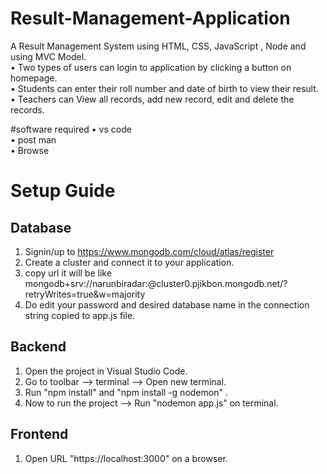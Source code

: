 # Result-Management-Application
A Result Management System using HTML, CSS, JavaScript , Node and using MVC Model.<br/>
• Two types of users can login to application by clicking a button on homepage.<br/>
• Students can enter their roll number and date of birth to view their result.<br/>
• Teachers can View all records, add new record, edit and delete the records.<br/>

#software required
• vs code<br/>
• post man<br/>
• Browse<br/>


# Setup Guide 

## Database 
1. Signin/up to https://www.mongodb.com/cloud/atlas/register 
2. Create a cluster and connect it to your application.
3. copy url it will be like mongodb+srv://narunbiradar:<password>@cluster0.pjikbon.mongodb.net/?retryWrites=true&w=majority
4. Do edit your password and desired database name in the connection string copied to app.js file.
  
## Backend 
1. Open the project in Visual Studio Code.
2. Go to toolbar --> terminal --> Open new terminal.
3. Run "npm install" and "npm install -g nodemon" .
4. Now to run the project --> Run "nodemon app.js" on terminal.
  
## Frontend
1. Open URL "https://localhost:3000" on a browser.
